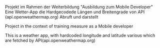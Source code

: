 Projekt im Rahmen der Weiterbildung "Ausbildung zum Mobile Developer"
Eine Wetter-App die Hardgecodede Längen und Breitengrade von API (api.openweathermap.org) Abruft und darstellt

Project in the context of training measure as a Mobile developer

This is a weather app, with hardcoded longitude and latitude various which are fetched by API(api.openweathermap.org)
